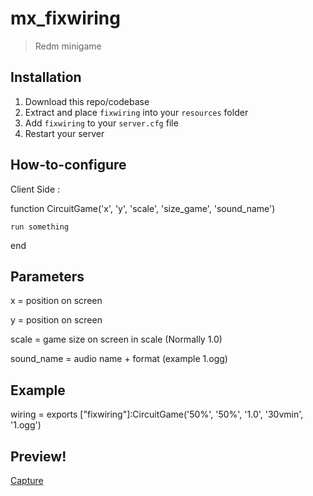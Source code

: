 # mx_fixwiring

> Redm minigame

## Installation
1. Download this repo/codebase
2. Extract and place `fixwiring` into your `resources` folder
3. Add `fixwiring` to your `server.cfg` file
4. Restart your server


## How-to-configure
Client Side :

function CircuitGame('x', 'y', 'scale', 'size_game', 'sound_name')

    run something
    
end

## Parameters
x = position on screen

y = position on screen

scale = game size on screen in scale (Normally 1.0)

sound_name = audio name + format (example 1.ogg)

## Example
wiring = exports ["fixwiring"]:CircuitGame('50%', '50%', '1.0', '30vmin', '1.ogg')

## Preview!
[Capture](https://user-images.githubusercontent.com/65199757/175098674-c228e34d-4d46-4f2f-b386-243deef4245d.PNG)
